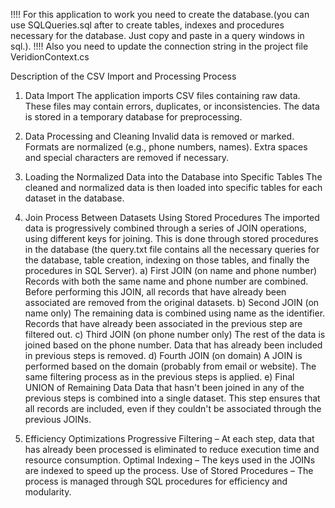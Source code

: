 !!!! For this application to work you need to create the database.(you can use SQLQueries.sql after to create tables, indexes and procedures necessary for the database. Just copy and paste in a query windows in sql.).
!!!! Also you need to update the connection string in the project file VeridionContext.cs


Description of the CSV Import and Processing Process

1. Data Import
The application imports CSV files containing raw data.
These files may contain errors, duplicates, or inconsistencies.
The data is stored in a temporary database for preprocessing.

2. Data Processing and Cleaning
Invalid data is removed or marked.
Formats are normalized (e.g., phone numbers, names).
Extra spaces and special characters are removed if necessary.

3. Loading the Normalized Data into the Database into Specific Tables
The cleaned and normalized data is then loaded into specific tables for each dataset in the database.

4. Join Process Between Datasets Using Stored Procedures
The imported data is progressively combined through a series of JOIN operations, using different keys for joining.
This is done through stored procedures in the database (the query.txt file contains all the necessary queries for the database, table creation, indexing on those tables, and finally the procedures in SQL Server).
a) First JOIN (on name and phone number)
Records with both the same name and phone number are combined.
Before performing this JOIN, all records that have already been associated are removed from the original datasets.
b) Second JOIN (on name only)
The remaining data is combined using name as the identifier.
Records that have already been associated in the previous step are filtered out.
c) Third JOIN (on phone number only)
The rest of the data is joined based on the phone number.
Data that has already been included in previous steps is removed.
d) Fourth JOIN (on domain)
A JOIN is performed based on the domain (probably from email or website).
The same filtering process as in the previous steps is applied.
e) Final UNION of Remaining Data
Data that hasn't been joined in any of the previous steps is combined into a single dataset.
This step ensures that all records are included, even if they couldn't be associated through the previous JOINs.

5. Efficiency Optimizations
Progressive Filtering – At each step, data that has already been processed is eliminated to reduce execution time and resource consumption.
Optimal Indexing – The keys used in the JOINs are indexed to speed up the process.
Use of Stored Procedures – The process is managed through SQL procedures for efficiency and modularity.
